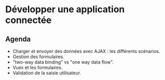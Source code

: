 # Développer une application connectée

## Agenda

- Charger et envoyer des données avec AJAX : les différents scénarios.
- Gestion des formulaires.
- "two-way data binding" vs "one way data flow".
- Vuex et les formulaires.
- Validation de la saisie utilisateur.
